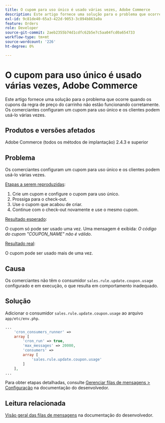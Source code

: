 ```yaml
---
title: O cupom para uso único é usado várias vezes, Adobe Commerce
description: Este artigo fornece uma solução para o problema que ocorre quando os cupons da regra de preço do carrinho não estão funcionando corretamente. Os comerciantes configuram um cupom para uso único e os clientes podem usá-lo várias vezes.
exl-id: 9c81de40-65a3-422d-9053-3c894b863a0a
feature: Orders
role: Developer
source-git-commit: 2aeb2355b74d1cdfc62b5e7c5aa04fcd0a654733
workflow-type: tm+mt
source-wordcount: '226'
ht-degree: 0%

---
```


# O cupom para uso único é usado várias vezes, Adobe Commerce

Este artigo fornece uma solução para o problema que ocorre quando os cupons da regra de preço do carrinho não estão funcionando corretamente. Os comerciantes configuram um cupom para uso único e os clientes podem usá-lo várias vezes.


## Produtos e versões afetados

Adobe Commerce (todos os métodos de implantação) 2.4.3 e superior

## Problema

Os comerciantes configuram um cupom para uso único e os clientes podem usá-lo várias vezes.

<u>Etapas a serem reproduzidas</u>:

1. Crie um cupom e configure o cupom para uso único.
1. Prossiga para o check-out.
1. Use o cupom que acabou de criar.
1. Continue com o check-out novamente e use o mesmo cupom.

<u>Resultado esperado</u>:

O cupom só pode ser usado uma vez. Uma mensagem é exibida: *O código do cupom &quot;COUPON_NAME&quot; não é válido*.

<u>Resultado real</u>:

O cupom pode ser usado mais de uma vez.


## Causa

Os comerciantes não têm o consumidor `sales.rule.update.coupon.usage` configurado e em execução, o que resulta em comportamento inadequado.

## Solução

Adicionar o consumidor `sales.rule.update.coupon.usage` ao arquivo `app/etc/env.php`.

```php
...
    'cron_consumers_runner' =>
    array [
        'cron_run' => true,
        'max_messages' => 20000,
        'consumers' =>
        array [
            'sales.rule.update.coupon.usage'
        ]
    ],
...
```

Para obter etapas detalhadas, consulte [Gerenciar filas de mensagens > Configuração](https://experienceleague.adobe.com/en/docs/commerce-operations/configuration-guide/message-queues/manage-message-queues#configuration) na documentação do desenvolvedor.

## Leitura relacionada

[Visão geral das filas de mensagens](https://experienceleague.adobe.com/en/docs/commerce-operations/configuration-guide/message-queues/message-queue-framework) na documentação do desenvolvedor.
